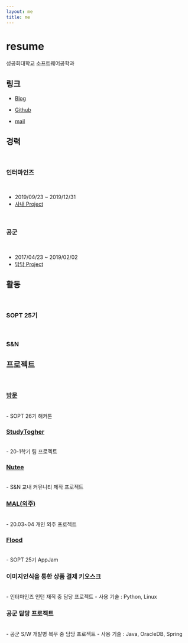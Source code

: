 ```yaml
---
layout: me
title: me
---
```


# resume

성공회대학교 소프트웨어공학과

## 링크 

- [Blog](http://blog.5anniversary.dev)

- [Github](https://github.com/5anniversary)

- [mail](mailto:oh.junhyeon95@gmail.com)

## 경력
<br>

### 인터마인즈
<br>

- 2019/09/23 ~ 2019/12/31
- [사내 Project](#이미지인식을-통한-상품-결제-키오스크)
<br>

### 공군
<br>

- 2017/04/23 ~ 2019/02/02
- [담당 Project](#공군-담당-프로젝트)

## 활동
<br>

### SOPT 25기
<br>

### S&N 


## 프로젝트
<br>

### [방문](https://5anniversary.dev/20200604/BangMoon)
<br>
- SOPT 26기 해커톤

### [StudyTogher](https://5anniversary.dev/20200401/StudyTogether_iOS)
<br>
- 20-1학기 팀 프로젝트

### [Nutee](https://5anniversary.dev/20200104/NUTEE-iOS)
<br>
- S&N 교내 커뮤니티 제작 프로젝트

### [MAL(외주)](https://apps.apple.com/kr/app/mal-battery-detecter/id1514115590)
<br>
- 20.03~04 개인 외주 프로젝트

### [Flood](https://5anniversary.dev/20191221/Flood_iOS)
<br>
- SOPT 25기 AppJam

### 이미지인식을 통한 상품 결제 키오스크
<br>
- 인터마인즈 인턴 재직 중 담당 프로젝트
- 사용 기술 : Python, Linux

### 공군 담당 프로젝트
<br>
- 공군 S/W 개발병 복무 중 담당 프로젝트 
- 사용 기술 : Java, OracleDB, Spring


